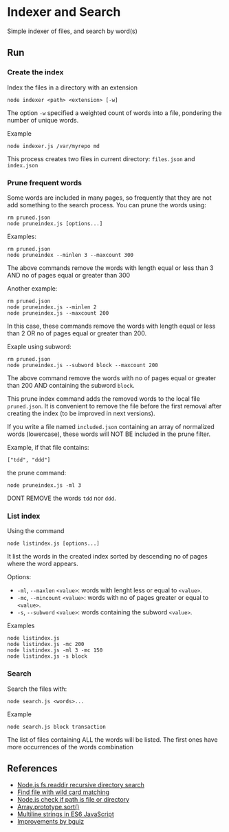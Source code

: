 # Indexer and Search

Simple indexer of files, and search by word(s)

## Run

### Create the index

Index the files in a directory with an extension
```
node indexer <path> <extension> [-w]
```

The option `-w` specified a weighted count of words into a file, pondering
the number of unique words.

Example
```
node indexer.js /var/myrepo md
```

This process creates two files in current directory:
`files.json` and `index.json`

### Prune frequent words

Some words are included in many pages, so frequently that
they are not add something to the search process. You
can prune the words using:

```
rm pruned.json
node pruneindex.js [options...]
```

Examples:
```
rm pruned.json
node pruneindex --minlen 3 --maxcount 300
```

The above commands remove the words with length equal or less
than 3 AND no of pages equal or greater than 300

Another example:
```
rm pruned.json
node pruneindex.js --minlen 2
node pruneindex.js --maxcount 200
```

In this case, these commands remove the words with length equal or less
than 2 OR no of pages equal or greater than 200.

Exaple using subword:
```
rm pruned.json
node pruneindex.js --subword block --maxcount 200
```
The above command remove the words with no of pages equal or
greater than 200 AND containing the subword `block`.


This prune index command adds the removed words to
the local file `pruned.json`. It is convenient to
remove the file before the first removal after creating
the index (to be improved in next versions).

If you write a file named `included.json` containing an
array of normalized words (lowercase), these words will NOT BE
included in the prune filter.

Example, if that file contains:
```
["tdd", "ddd"]
```

the prune command:
```
node pruneindex.js -ml 3
```

DONT REMOVE the words `tdd` nor `ddd`.


### List index

Using the command

```
node listindex.js [options...]
```

It list the words in the created index sorted by descending
no of pages where the word appears.

Options:
- `-ml`, `--maxlen` `<value>`: words with lenght less or
equal to `<value>`.
- `-mc`, `--mincount` `<value>`: words with no of pages greater or
equal to `<value>`.
- `-s`, `--subword` `<value>`: words containing the subword `<value>`.

Examples
```
node listindex.js
node listindex.js -mc 200
node listindex.js -ml 3 -mc 150
node listindex.js -s block

```


### Search

Search the files with:
```
node search.js <words>...
```

Example
```
node search.js block transaction
```

The list of files containing ALL the words will be listed.
The first ones have more occurrences of the words combination

## References

- [Node.js fs.readdir recursive directory search](https://stackoverflow.com/questions/5827612/node-js-fs-readdir-recursive-directory-search)
- [Find file with wild card matching](https://stackoverflow.com/questions/21319602/find-file-with-wild-card-matching)
- [Node.js check if path is file or directory](https://stackoverflow.com/questions/15630770/node-js-check-if-path-is-file-or-directory)
- [Array.prototype.sort()](https://developer.mozilla.org/en-US/docs/Web/JavaScript/Reference/Global_Objects/Array/sort)
- [Multiline strings in ES6 JavaScript](https://jack.ofspades.com/multiline-strings-in-es6-javascript/)
- [Improvements by bguiz](https://github.com/bguiz/JavaScriptSamples/blob/feat/bguiz-indexer-improvements/Indexer/README.md)
